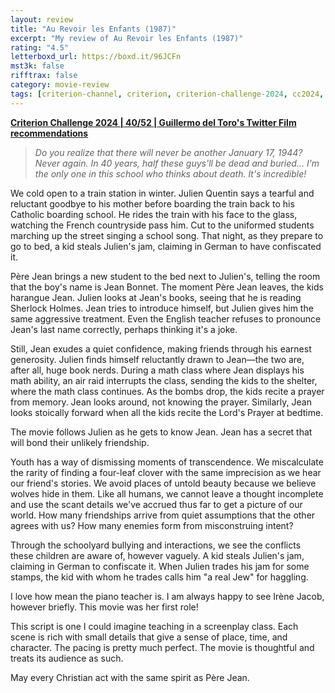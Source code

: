 ```yaml
---
layout: review
title: "Au Revoir les Enfants (1987)"
excerpt: "My review of Au Revoir les Enfants (1987)"
rating: "4.5"
letterboxd_url: https://boxd.it/96JCFn
mst3k: false
rifftrax: false
category: movie-review
tags: [criterion-channel, criterion, criterion-challenge-2024, cc2024, edited-by-women, coming-of-age, 1001-movies, golden-lion]
---
```


<b><a href="https://boxd.it/qWjuA/detail" target="_blank" rel="noopener">Criterion Challenge 2024 | 40/52 | Guillermo del Toro's Twitter Film recommendations</a></b>

<blockquote><i>Do you realize that there will never be another January 17, 1944? Never again. In 40 years, half these guys'll be dead and buried… I'm the only one in this school who thinks about death. It's incredible!</i></blockquote>

We cold open to a train station in winter. Julien Quentin says a tearful and reluctant goodbye to his mother before boarding the train back to his Catholic boarding school. He rides the train with his face to the glass, watching the French countryside pass him. Cut to the uniformed students marching up the street singing a school song. That night, as they prepare to go to bed, a kid steals Julien's jam, claiming in German to have confiscated it.

Père Jean brings a new student to the bed next to Julien's, telling the room that the boy's name is Jean Bonnet. The moment Père Jean leaves, the kids harangue Jean. Julien looks at Jean's books, seeing that he is reading Sherlock Holmes. Jean tries to introduce himself, but Julien gives him the same aggressive treatment. Even the English teacher refuses to pronounce Jean's last name correctly, perhaps thinking it's a joke.

Still, Jean exudes a quiet confidence, making friends through his earnest generosity. Julien finds himself reluctantly drawn to Jean—the two are, after all, huge book nerds. During a math class where Jean displays his math ability, an air raid interrupts the class, sending the kids to the shelter, where the math class continues. As the bombs drop, the kids recite a prayer from memory. Jean looks around, not knowing the prayer. Similarly, Jean looks stoically forward when all the kids recite the Lord's Prayer at bedtime.

The movie follows Julien as he gets to know Jean. Jean has a secret that will bond their unlikely friendship.

Youth has a way of dismissing moments of transcendence. We miscalculate the rarity of finding a four-leaf clover with the same imprecision as we hear our friend's stories. We avoid places of untold beauty because we believe wolves hide in them. Like all humans, we cannot leave a thought incomplete and use the scant details we've accrued thus far to get a picture of our world. How many friendships arrive from quiet assumptions that the other agrees with us? How many enemies form from misconstruing intent?

Through the schoolyard bullying and interactions, we see the conflicts these children are aware of, however vaguely. A kid steals Julien's jam, claiming in German to confiscate it. When Julien trades his jam for some stamps, the kid with whom he trades calls him "a real Jew" for haggling.

I love how mean the piano teacher is. I am always happy to see Irène Jacob, however briefly. This movie was her first role!

This script is one I could imagine teaching in a screenplay class. Each scene is rich with small details that give a sense of place, time, and character. The pacing is pretty much perfect. The movie is thoughtful and treats its audience as such.

May every Christian act with the same spirit as Père Jean.
